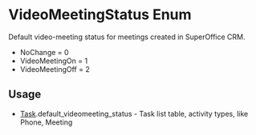 <properties generated="1" SortOrder="990" />

# VideoMeetingStatus Enum

Default video-meeting status for meetings created in SuperOffice CRM.

* NoChange = 0
* VideoMeetingOn = 1
* VideoMeetingOff = 2

## Usage
* [Task](Task.md).default_videomeeting_status - Task list table, activity types, like Phone, Meeting

